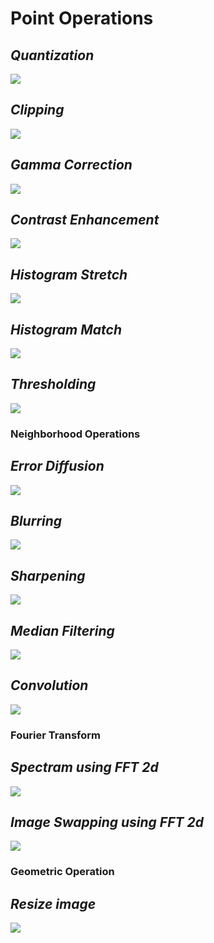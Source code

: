 

# Point Operations

## ***Quantization***
![](https://github.com/ahamedbashir/imageProcessing/blob/master/media/pointOps/1.gif)

## ***Clipping***
![](https://github.com/ahamedbashir/imageProcessing/blob/master/media/pointOps/2.gif)

## ***Gamma Correction***
![](https://github.com/ahamedbashir/imageProcessing/blob/master/media/pointOps/3.gif)

## ***Contrast Enhancement***
![](https://github.com/ahamedbashir/imageProcessing/blob/master/media/pointOps/4.gif)

## ***Histogram Stretch***
![](https://github.com/ahamedbashir/imageProcessing/blob/master/media/pointOps/5.gif)

## ***Histogram Match***
![](https://github.com/ahamedbashir/imageProcessing/blob/master/media/pointOps/6.gif)

## ***Thresholding***
![](https://github.com/ahamedbashir/imageProcessing/blob/master/media/pointOps/7.gif)


### Neighborhood Operations


## ***Error Diffusion***
![](https://github.com/ahamedbashir/imageProcessing/blob/master/media/neighOps/1.gif)

## ***Blurring***
![](https://github.com/ahamedbashir/imageProcessing/blob/master/media/neighOps/2.gif)

## ***Sharpening***
![](https://github.com/ahamedbashir/imageProcessing/blob/master/media/neighOps/3.gif)

## ***Median Filtering***
![](https://github.com/ahamedbashir/imageProcessing/blob/master/media/neighOps/4.gif)

## ***Convolution***
![](https://github.com/ahamedbashir/imageProcessing/blob/master/media/neighOps/5.gif)


### Fourier Transform


## ***Spectram using FFT 2d***
![](https://github.com/ahamedbashir/imageProcessing/blob/master/media/fourier/1.gif)

## ***Image Swapping using FFT 2d***
![](https://github.com/ahamedbashir/imageProcessing/blob/master/media/fourier/2.gif)


### Geometric Operation


## ***Resize image***
![](https://github.com/ahamedbashir/imageProcessing/blob/master/media/resize/1.gif)
